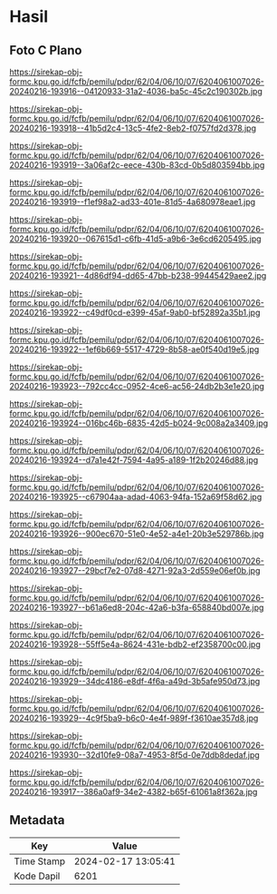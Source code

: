 # Hasil

## Foto C Plano

https://sirekap-obj-formc.kpu.go.id/fcfb/pemilu/pdpr/62/04/06/10/07/6204061007026-20240216-193916--04120933-31a2-4036-ba5c-45c2c190302b.jpg

https://sirekap-obj-formc.kpu.go.id/fcfb/pemilu/pdpr/62/04/06/10/07/6204061007026-20240216-193918--41b5d2c4-13c5-4fe2-8eb2-f0757fd2d378.jpg

https://sirekap-obj-formc.kpu.go.id/fcfb/pemilu/pdpr/62/04/06/10/07/6204061007026-20240216-193919--3a06af2c-eece-430b-83cd-0b5d803594bb.jpg

https://sirekap-obj-formc.kpu.go.id/fcfb/pemilu/pdpr/62/04/06/10/07/6204061007026-20240216-193919--f1ef98a2-ad33-401e-81d5-4a680978eae1.jpg

https://sirekap-obj-formc.kpu.go.id/fcfb/pemilu/pdpr/62/04/06/10/07/6204061007026-20240216-193920--067615d1-c6fb-41d5-a9b6-3e6cd6205495.jpg

https://sirekap-obj-formc.kpu.go.id/fcfb/pemilu/pdpr/62/04/06/10/07/6204061007026-20240216-193921--4d86df94-dd65-47bb-b238-99445429aee2.jpg

https://sirekap-obj-formc.kpu.go.id/fcfb/pemilu/pdpr/62/04/06/10/07/6204061007026-20240216-193922--c49df0cd-e399-45af-9ab0-bf52892a35b1.jpg

https://sirekap-obj-formc.kpu.go.id/fcfb/pemilu/pdpr/62/04/06/10/07/6204061007026-20240216-193922--1ef6b669-5517-4729-8b58-ae0f540d19e5.jpg

https://sirekap-obj-formc.kpu.go.id/fcfb/pemilu/pdpr/62/04/06/10/07/6204061007026-20240216-193923--792cc4cc-0952-4ce6-ac56-24db2b3e1e20.jpg

https://sirekap-obj-formc.kpu.go.id/fcfb/pemilu/pdpr/62/04/06/10/07/6204061007026-20240216-193924--016bc46b-6835-42d5-b024-9c008a2a3409.jpg

https://sirekap-obj-formc.kpu.go.id/fcfb/pemilu/pdpr/62/04/06/10/07/6204061007026-20240216-193924--d7a1e42f-7594-4a95-a189-1f2b20246d88.jpg

https://sirekap-obj-formc.kpu.go.id/fcfb/pemilu/pdpr/62/04/06/10/07/6204061007026-20240216-193925--c67904aa-adad-4063-94fa-152a69f58d62.jpg

https://sirekap-obj-formc.kpu.go.id/fcfb/pemilu/pdpr/62/04/06/10/07/6204061007026-20240216-193926--900ec670-51e0-4e52-a4e1-20b3e529786b.jpg

https://sirekap-obj-formc.kpu.go.id/fcfb/pemilu/pdpr/62/04/06/10/07/6204061007026-20240216-193927--29bcf7e2-07d8-4271-92a3-2d559e06ef0b.jpg

https://sirekap-obj-formc.kpu.go.id/fcfb/pemilu/pdpr/62/04/06/10/07/6204061007026-20240216-193927--b61a6ed8-204c-42a6-b3fa-658840bd007e.jpg

https://sirekap-obj-formc.kpu.go.id/fcfb/pemilu/pdpr/62/04/06/10/07/6204061007026-20240216-193928--55ff5e4a-8624-431e-bdb2-ef2358700c00.jpg

https://sirekap-obj-formc.kpu.go.id/fcfb/pemilu/pdpr/62/04/06/10/07/6204061007026-20240216-193929--34dc4186-e8df-4f6a-a49d-3b5afe950d73.jpg

https://sirekap-obj-formc.kpu.go.id/fcfb/pemilu/pdpr/62/04/06/10/07/6204061007026-20240216-193929--4c9f5ba9-b6c0-4e4f-989f-f3610ae357d8.jpg

https://sirekap-obj-formc.kpu.go.id/fcfb/pemilu/pdpr/62/04/06/10/07/6204061007026-20240216-193930--32d10fe9-08a7-4953-8f5d-0e7ddb8dedaf.jpg

https://sirekap-obj-formc.kpu.go.id/fcfb/pemilu/pdpr/62/04/06/10/07/6204061007026-20240216-193917--386a0af9-34e2-4382-b65f-61061a8f362a.jpg


## Metadata

| Key        | Value               |
| ---------- | ------------------- |
| Time Stamp | 2024-02-17 13:05:41 |
| Kode Dapil | 6201                |



